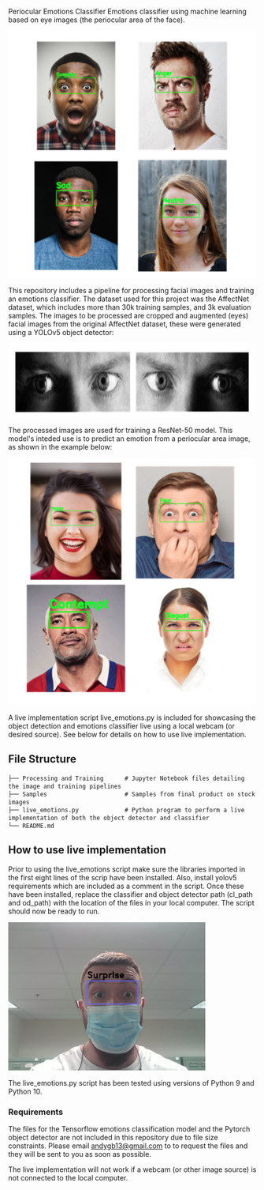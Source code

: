 Periocular Emotions Classifier
Emotions classifier using machine learning based on eye images (the periocular area of the face).

<img src="https://github.com/andygb13/Emotions_Classifier/blob/main/Samples/Picture1.png"  width="500" height="500">

This repository includes a pipeline for processing facial images and training an emotions classifier. The dataset used for this project was the AffectNet dataset, which includes more than 30k training samples, and 3k evaluation samples. The images to be processed are cropped and augmented (eyes) facial images from the original AffectNet dataset, these were generated using a YOLOv5 object detector:

<img src="https://github.com/andygb13/Emotions_Classifier/blob/main/Samples/cropped_img.png"  width="800" height="150">

The processed images are used for training a ResNet-50 model. This model's inteded use is to predict an emotion from a periocular area image, as shown in the example below:

<img src="https://github.com/andygb13/Emotions_Classifier/blob/main/Samples/Picture2.png"  width="500" height="500">

A live implementation script live_emotions.py is included for showcasing the object detection and emotions classifier live using a local webcam (or desired source). See below for details on how to use live implementation.

## File Structure

    ├── Processing and Training      # Jupyter Notebook files detailing the image and training pipelines
    ├── Samples                      # Samples from final product on stock images
    ├── live_emotions.py             # Python program to perform a live implementation of both the object detector and classifier
    └── README.md

## How to use live implementation

Prior to using the live_emotions script make sure the libraries imported in the first eight lines of the scrip have been installed. Also, install yolov5 requirements which are included as a comment in the script. Once these have been installed, replace the classifier and object detector path (cl_path and od_path) with the location of the files in your local computer. The script should now be ready to run.

<img src="https://github.com/andygb13/Emotions_Classifier/blob/main/Samples/mask.png"  width="400" height="300">

The live_emotions.py script has been tested using versions of Python 9 and Python 10. 

### Requirements

The files for the Tensorflow emotions classification model and the Pytorch object detector are not included in this repository due to file size constraints. Please email andygb13@gmail.com to to request the files and they will be sent to you as soon as possible.

The live implementation will not work if a webcam (or other image source) is not connected to the local computer.
